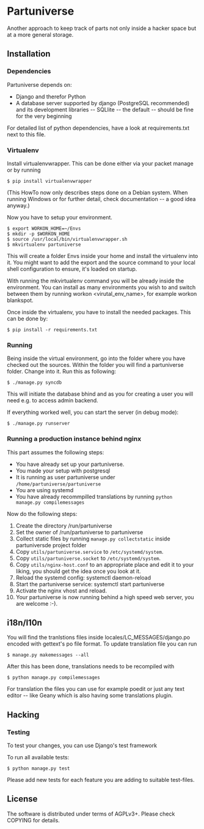 # Partuniverse

Another approach to keep track of parts not only inside a hacker space
but at a more general storage.

## Installation

### Dependencies

Partuniverse depends on:

- Django and therefor Python
- A database server supported by django (PostgreSQL recommended) and
  its development libraries --
  SQLlite -- the default -- should be fine for the very beginning


For detailed list of python dependencies, have a look at
requirements.txt next to this file.


### Virtualenv

Install virtualenvwrapper. This can be done either via your packet
manage or by running

	$ pip install virtualenvwrapper

(This HowTo now only describes steps done on a Debian system. When
running Windows or for further detail, check documentation -- a good
idea anyway.)

Now you have to setup your environment.

	$ export WORKON_HOME=~/Envs
	$ mkdir -p $WORKON_HOME
	$ source /usr/local/bin/virtualenvwrapper.sh
	$ mkvirtualenv partuniverse

This will create a folder Envs inside your home and install the
virtualenv into it. You might want to add the export and the source
command to your local shell configuration to ensure, it's loaded on
startup.

With running the mkvirtualenv command you will be already inside the
environment. You can install as many environments you wish to and
switch between them by running workon <virutal_env_name>, for example
workon blankspot.

Once inside the virtualenv, you have to install the needed packages.
This can be done by:

	$ pip install -r requirements.txt

### Running

Being inside the virtual environment, go into the folder where you have
checked out the sources. Within the folder you will find a partuniverse
folder. Change into it. Run this as following:

	$ ./manage.py syncdb

This will initiate the database bhind and as you for creating a user
you will need e.g. to access admin backend.

If everything worked well, you can start the server (in debug mode):

	$ ./manage.py runserver

### Running a production instance behind nginx

This part assumes the following steps:

* You have already set up your partuniverse.
* You made your setup with postgresql
* It is running as user partuniverse under
  `/home/partuniverse/partuniverse`
* You are using systemd
* You have already recommpilled translations by running
  `python manage.py compilemessages`

Now do the following steps:

1.  Create the directory /run/partuniverse
2.  Set the owner of /run/partuniverse to partuniverse
3.  Collect static files by running
    `manage.py collectstatic` inside partuniversde project folder
4.  Copy `utils/partuniverse.service` to `/etc/systemd/system`.
5.  Copy `utils/partuniverse.socket` to `/etc/systemd/system`.
6.  Copy `utils/nginx-host.conf` to an appropriate place and edit it to
    your liking, you should get the idea once you look at it.
7.  Reload the systemd config: systemctl daemon-reload
8.  Start the partuniverse service: systemctl start partuniverse
9.  Activate the nginx vhost and reload.
10. Your partuniverse is now running behind a high speed web server,
    you are welcome :-).

## i18n/l10n


You will find the tranlstions files inside
locales/LC_MESSAGES/django.po encoded with gettext's po file format.
To update translation file you can run

	$ manage.py makemessages --all

After this has been done, translations needs to be recompiled with

	$ python manage.py compilemessages

For translation the files you can use for example poedit or just any
text editor -- like Geany which is also having some translations
plugin.


## Hacking

### Testing

To test your changes, you can use Django's test framework

To run all available tests:

	$ python manage.py test

Please add new tests for each feature you are adding to suitable
test-files.

## License

The software is distributed under terms of AGPLv3+. Please check
COPYING for details.
